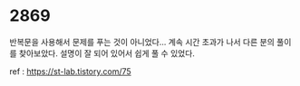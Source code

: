 # 2869

반복문을 사용해서 문제를 푸는 것이 아니었다...
계속 시간 초과가 나서 다른 분의 풀이를 찾아보았다.
설명이 잘 되어 있어서 쉽게 풀 수 있었다.

ref : https://st-lab.tistory.com/75